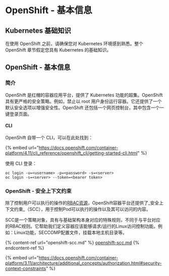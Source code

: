 # OpenShift - 基本信息

## Kubernetes 基础知识 <a href="#a94e" id="a94e"></a>

在使用 OpenShift 之前，请确保您对 Kubernetes 环境感到熟悉。整个 OpenShift 章节假定您具有 Kubernetes 的基础知识。

## OpenShift - 基本信息

### 简介

OpenShift 是红帽的容器应用平台，提供了 Kubernetes 功能的超集。OpenShift 具有更严格的安全策略。例如，禁止以 root 用户身份运行容器。它还提供了一个默认安全选项以增强安全性。OpenShift 还包括一个网页控制台，其中包含一个一键登录页面。

#### CLI

OpenShift 自带一个 CLI，可以在此处找到：

{% embed url="https://docs.openshift.com/container-platform/4.11/cli_reference/openshift_cli/getting-started-cli.html" %}

使用 CLI 登录：
```
oc login -u=<username> -p=<password> -s=<server>
oc login -s=<server> --token=<bearer token>
```
### &#x20;<a href="#a94e" id="a94e"></a>

### **OpenShift - 安全上下文约束** <a href="#a94e" id="a94e"></a>

除了控制用户可以执行的操作的[RBAC资源](https://docs.openshift.com/container-platform/3.11/architecture/additional\_concepts/authorization.html#architecture-additional-concepts-authorization)，OpenShift容器平台还提供了_安全上下文约束_（SCC），用于控制Pod可以执行的操作以及其可以访问的内容。

SCC是一个策略对象，具有与基础架构本身对应的特殊规则，不同于与平台对应的RBAC规则。它帮助我们定义容器应该能够请求/运行的Linux访问控制功能。例如：Linux功能，SECCOMP配置文件，挂载本地主机目录等。

{% content-ref url="openshift-scc.md" %}
[openshift-scc.md](openshift-scc.md)
{% endcontent-ref %}

{% embed url="https://docs.openshift.com/container-platform/3.11/architecture/additional_concepts/authorization.html#security-context-constraints" %}
